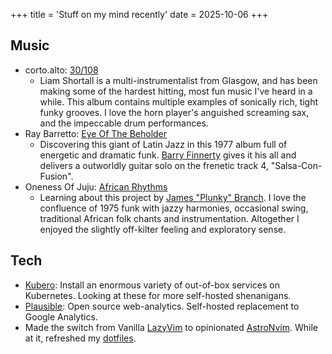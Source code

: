 +++
title = 'Stuff on my mind recently'
date = 2025-10-06
+++

## Music

* corto.alto: [30/108](https://open.spotify.com/album/3AJCY0q66jb1ItviCx4wnQ?si=niUkc_4BSWe5Q0Non02OXA)
  * Liam Shortall is a multi-instrumentalist from Glasgow, and has been making some of the hardest hitting, most fun music I've heard in a while. This album contains multiple examples of sonically rich, tight funky grooves. I love the horn player's anguished screaming sax, and the impeccable drum performances.
* Ray Barretto: [Eye Of The Beholder](https://open.spotify.com/album/1oqvCB6uVrb11vQID4aB0s?si=A6HeZ7t-TF20rnhLBmfHxA)
  * Discovering this giant of Latin Jazz in this 1977 album full of energetic and dramatic funk. [Barry Finnerty](https://en.wikipedia.org/wiki/Barry_Finnerty) gives it his all and delivers a outworldly guitar solo on the frenetic track 4, "Salsa-Con-Fusion".
* Oneness Of Juju: [African Rhythms](https://open.spotify.com/album/5By1WjsMoJeI3qrFb4k8VB?si=Sjw2sgYeSRuuC-D2qs0cxA)
  * Learning about this project by [James "Plunky" Branch](https://en.wikipedia.org/wiki/James_%22Plunky%22_Branch). I love the confluence of 1975 funk with jazzy harmonies, occasional swing, traditional African folk chants and instrumentation. Altogether I enjoyed the slightly off-kilter feeling and exploratory sense.

## Tech

* [Kubero](https://www.kubero.dev/): Install an enormous variety of out-of-box services on Kubernetes. Looking at these for more self-hosted shenanigans.
* [Plausible](https://plausible.io/): Open source web-analytics. Self-hosted replacement to Google Analytics.
* Made the switch from Vanilla [LazyVim](https://www.lazyvim.org/) to opinionated [AstroNvim](https://astronvim.com/). While at it, refreshed my [dotfiles](https://github.com/tomgoren/dotfiles).

